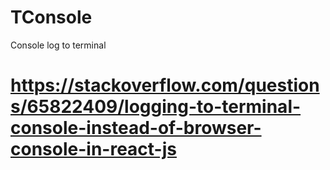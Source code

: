 # TConsole
Console log to terminal


# https://stackoverflow.com/questions/65822409/logging-to-terminal-console-instead-of-browser-console-in-react-js
